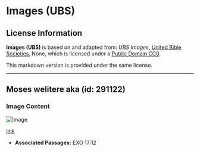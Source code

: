 # Images (UBS)

## License Information

**Images (UBS)** is based on and adapted from: _UBS Images_, [United Bible Societies](https://unitedbiblesocieties.org/), None, which is licensed under a [Public Domain CC0](https://creativecommons.org/public-domain/cc0/).

This markdown version is provided under the same license.



--------------------------------

## Moses welitere aka (id: 291122)

### Image Content

![Image](https://cdn.aquifer.bible/aquifer-content/resources/Media/WEB-0641_moses_raised_hands.jpg)

[link](https://cdn.aquifer.bible/aquifer-content/resources/Media/WEB-0641_moses_raised_hands.jpg)

* **Associated Passages:** EXO 17:12

